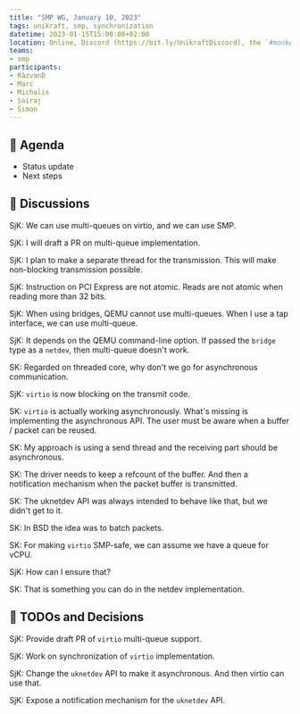 ```yaml
---
title: "SMP WG, January 10, 2023"
tags: unikraft, smp, synchronization
datetime: 2023-01-15T15:00:00+02:00
location: Online, Discord (https://bit.ly/UnikraftDiscord), the `#monkey-business` voice channel
teams:
- smp
participants:
- RăzvanD
- Marc
- Michalis
- Sairaj
- Simon
---
```


## :dart: Agenda

- Status update
- Next steps

## :closed_book: Discussions

SjK: We can use multi-queues on virtio, and we can use SMP.

SjK: I will draft a PR on multi-queue implementation.

SjK: I plan to make a separate thread for the transmission.
This will make non-blocking transmission possible.

SjK: Instruction on PCI Express are not atomic.
Reads are not atomic when reading more than 32 bits.

SjK: When using bridges, QEMU cannot use multi-queues.
When I use a tap interface, we can use multi-queue.

SjK: It depends on the QEMU command-line option.
If passed the `bridge` type as a `netdev`, then multi-queue doesn't work.

SK: Regarded on threaded core, why don't we go for asynchronous communication.

SjK: `virtio` is now blocking on the transmit code.

SK: `virtio` is actually working asynchronously.
What's missing is implementing the asynchronous API.
The user must be aware when a buffer / packet can be reused.

SK: My approach is using a send thread and the receiving part should be asynchronous.

SK: The driver needs to keep a refcount of the buffer.
And then a notification mechanism when the packet buffer is transmitted.

SK: The uknetdev API was always intended to behave like that, but we didn't get to it.

SK: In BSD the idea was to batch packets.

SK: For making `virtio` SMP-safe, we can assume we have a queue for vCPU.

SjK: How can I ensure that?

SK: That is something you can do in the netdev implementation.

## :wrench: TODOs and Decisions

SjK: Provide draft PR of `virtio` multi-queue support.

SjK: Work on synchronization of `virtio` implementation.

SjK: Change the `uknetdev` API to make it asynchronous.
And then virtio can use that.

SjK: Expose a notification mechanism for the `uknetdev` API.
